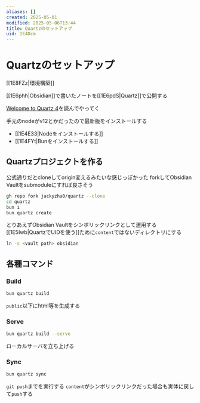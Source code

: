 ```yaml
---
aliases: []
created: 2025-05-01
modified: 2025-05-06T13:44
title: Quartzのセットアップ
uid: 1E4Dcm
---
```


# Quartzのセットアップ

[[1E8FZz|環境構築]]

[[1E6phh|Obsidian]]で書いたノートを[[1E6pdS|Quartz]]で公開する

[Welcome to Quartz 4](https://quartz.jzhao.xyz/)を読んでやってく

手元のnodeがv12とかだったので最新版をインストールする
- [[1E4E33|Nodeをインストールする]]
- [[1E4FYt|Bunをインストールする]]

## Quartzプロジェクトを作る

公式通りだとcloneしてorigin変えるみたいな感じっぽかった
forkしてObsidian Vaultをsubmoduleにすれば良さそう

```zsh title="zsh"
gh repo fork jackyzha0/quartz --clone
cd quartz
bun i
bun quartz create
```

とりあえずObsidian Vaultをシンボリックリンクとして運用する
[[1E5Iwb|QuartzでUIDを使う]]ために`content`ではないディレクトリにする

```zsh title="zsh"
ln -s <vault path> obsidian
```

## 各種コマンド

### Build

```zsh title="zsh"
bun quartz build
```

`public`以下にhtml等を生成する

### Serve

```zsh title="zsh"
bun quartz build --serve
```

ローカルサーバを立ち上げる

### Sync

```zsh title="zsh"
bun quartz sync
```

`git push`までを実行する
`content`がシンボリックリンクだった場合も実体に戻して`push`する